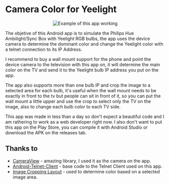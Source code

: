 # Camera Color for Yeelight

<p align="center">
  <img src="example.gif" alt="Example of this app working" />
</p>

The objetive of this Android app is to simulate the Philips Hue Ambilight/Sync Box with Yeelight RGB bulbs, the app uses the device camera to determine the dominant color and change the Yeelight color with a telnet connection to its IP Address.

I recommend to buy a wall mount support for the phone and point the device camera to the television with this app on, it will determine the main color on the TV and send it to the Yeelight bulb IP address you put on the app.

The app also supports more than one bulb IP and crop the image to a selected area for each bulb, it's useful when the wall mount needs to be exactly in front to the tv but people can sit in front of it, so you can put the wall mount a little upper and use the crop to select only the TV on the image, also to change each bulb color to each TV side.

This app was made in less than a day so don't expect a beautiful code and I am rathering to work as a web developer right now. I also don't want to put this app on the Play Store, you can compile it with Android Studio or download the APK on the releases tab.

## Thanks to

* [CameraView](https://github.com/natario1/CameraView/) - amazing library, I used it as the camera on the app.
* [Android-Telnet-Client](https://github.com/hkdsun/Android-Telnet-Client) - base code to the Telnet Client used on this app.
* [Image Cropping Layout](https://github.com/yulu/crop-image-layout) - used to determine color based on a selected image area.
